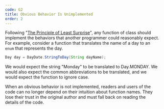 ```yaml
---
code: G2
title: Obvious Behavior Is Unimplemented
order: 2
---
```

Following "[The Principle of Least Surprise](https://en.wikipedia.org/wiki/Principle_of_least_astonishment)", any function of class should implement the behaviors that another programmer could reasonably expect. For example, consider a function that translates the name of a day to an `enum` that represents the day.

```java
Day day = DayDate.StringToDay(String dayName);
```

We would expect the string "Monday" to be translated to Day.MONDAY. We would also expect the common abbreviations to be translated, and we would expect the function to ignore case.

When an obvious behavior is not implemented, readers and users of the code can no longer depend on their intuition about function names. They lose their trust in the original author and must fall back on reading the details of the code.